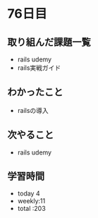 # 76日目
## 取り組んだ課題一覧
- rails udemy
- rails実戦ガイド
## わかったこと
- railsの導入
## 次やること
- rails udemy
## 学習時間
- today 4
- weekly:11
- total :203